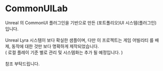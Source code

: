 # CommonUILab
Unreal 의 CommonUI 플러그인을 기반으로 만든 (포트폴리오)UI 시스템(플러그인) 입니다. </br> </br>
Unreal Lyra 시스템이 보다 확실한 샘플이며, 다만 이 프로젝트는 게임 어빌리티 를 배제, 동작에 대한 것만 보다 명확하게 제작되었습니다. </br>
( 로컬 플레이 기준 별로 관리 및 시스템화는 추가 될 예정입니다. )  </br> </br>
참조 부탁드립니다. 
